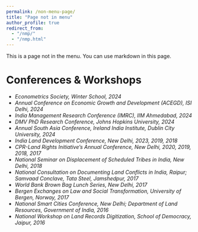 ```yaml
---
permalink: /non-menu-page/
title: "Page not in menu"
author_profile: true
redirect_from: 
  - "/nmp/"
  - "/nmp.html"
---
```


This is a page not in the menu. You can use markdown in this page.

# Conferences & Workshops
- *Econometrics Society, Winter School, 2024*
- *Annual Conference on Economic Growth and Development (ACEGD), ISI Delhi, 2024* 
- *India Management Research Conference (IMRC), IIM Ahmedabad, 2024* 
- *DMV PhD Research Conference, Johns Hopkins University, 2024* 
- *Annual South Asia Conference, Ireland India Institute, Dublin City University, 2024*
- *India Land Development Conference, New Delhi, 2023, 2019, 2018*
- *CPR-Land Rights Initiative’s Annual Conference, New Delhi, 2020, 2019, 2018, 2017*
- *National Seminar on Displacement of Scheduled Tribes in India, New Delhi, 2018*
- *National Consultation on Documenting Land Conflicts in India, Raipur; Samvaad Conclave, Tata Steel, Jamshedpur, 2017*
- *World Bank Brown Bag Lunch Series, New Delhi, 2017* 
- *Bergen Exchanges on Law and Social Transformation, University of Bergen, Norway, 2017*
- *National Smart Cities Conference, New Delhi; Department of Land Resources, Government of India, 2016* 
- *National Workshop on Land Records Digitization, School of Democracy, Jaipur, 2016*
